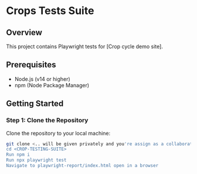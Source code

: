 # Crops Tests Suite

## Overview
This project contains Playwright tests for [Crop cycle demo site].

## Prerequisites
- Node.js (v14 or higher)
- npm (Node Package Manager)

## Getting Started

### Step 1: Clone the Repository
Clone the repository to your local machine:
```bash
git clone <.. will be given privately and you're assign as a collaborator in a private repo ....>
cd <CROP-TESTING-SUITE>
Run npm i
Run npx playwright test
Navigate to playwright-report/index.html open in a browser
